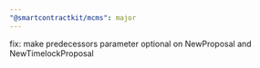 ```yaml
---
"@smartcontractkit/mcms": major
---
```


fix: make predecessors parameter optional on NewProposal and NewTimelockProposal
